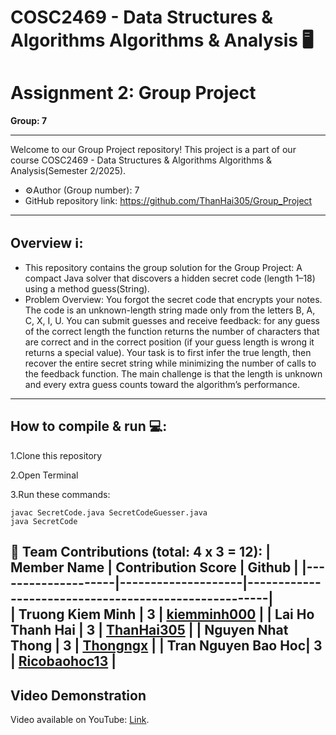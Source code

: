 # COSC2469 - Data Structures & Algorithms Algorithms & Analysis 🖥️
# Assignment 2: Group Project

**Group: 7**

---
Welcome to our Group Project repository! This project is a part of our course COSC2469 -  Data Structures & Algorithms Algorithms & Analysis(Semester 2/2025).
- ⚙️Author (Group number): 7
- GitHub repository link: 
https://github.com/ThanHai305/Group_Project
---
## Overview ℹ️:
- This repository contains the group solution for the Group Project: A compact Java solver that discovers a hidden secret code (length 1–18) using a method guess(String).
- Problem Overview:
You forgot the secret code that encrypts your notes. The code is an unknown-length string made only from the letters B, A, C, X, I, U. You can submit guesses and receive feedback: for any guess of the correct length the function returns the number of characters that are correct and in the correct position (if your guess length is wrong it returns a special value). Your task is to first infer the true length, then recover the entire secret string while minimizing the number of calls to the feedback function. The main challenge is that the length is unknown and every extra guess counts toward the algorithm’s performance.
---
## How to compile & run 💻:

1.Clone this repository

2.Open Terminal

3.Run these commands:
```
javac SecretCode.java SecretCodeGuesser.java
java SecretCode 
```
👥 **Team Contributions (total: 4 x 3 = 12):**
| Member Name        | Contribution Score |                          Github                      |
|--------------------|--------------------|------------------------------------------------------|   
| Truong Kiem Minh   |          3         | [kiemminh000](https://github.com/kiemminh000)        |
| Lai Ho Thanh Hai   |          3         | [ThanHai305](https://github.com/ThanHai305)          |
| Nguyen Nhat Thong  |          3         | [Thongngx](https://github.com/Thongngx)              |
| Tran Nguyen Bao Hoc|          3         | [Ricobaohoc13](https://github.com/Ricobaohoc13)      |
---

## Video Demonstration

Video available on YouTube: [Link](https://youtu.be/414mOLgm3i4).
